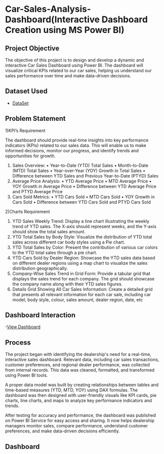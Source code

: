 # Car-Sales-Analysis-Dashboard(Interactive Dashboard Creation using MS Power BI)

## Project Objective
The objective of this project is to design and develop a dynamic and interactive Car Sales Dashboard using Power BI. The dashboard will visualize critical KPIs related to our car sales, helping us understand our sales performance over time and make data-driven decisions.

## Dataset Used
- <a href="https://github.com/5Rahul5/Data-Analysis-Dashboard/blob/main/Car%20Sales%20DataSet.xlsx">DataSet</a>

## Problem Statement
 1)KPI’s Requirement
 
The dashboard should provide real-time insights into key performance indicators (KPIs) related to our sales data. This will enable us to make informed decisions, monitor our progress, and identify trends and opportunities for growth.
1.	Sales Overview:
•	Year-to-Date (YTD) Total Sales
•	Month-to-Date (MTD) Total Sales
•	Year-over-Year (YOY) Growth in Total Sales
•	Difference between YTD Sales and Previous Year-to-Date (PTYD) Sales
2.	Average Price Analysis:
•	YTD Average Price
•	MTD Average Price
•	YOY Growth in Average Price
•	Difference between YTD Average Price and PTYD Average Price
3.	Cars Sold Metrics:
•	YTD Cars Sold
•	MTD Cars Sold
•	YOY Growth in Cars Sold
•	Difference between YTD Cars Sold and PTYD Cars Sold

 2)Charts Requirement
 
1.	YTD Sales Weekly Trend: Display a line chart illustrating the weekly trend of YTD sales. The X-axis should represent weeks, and the Y-axis should show the total sales amount.
2.	YTD Total Sales by Body Style: Visualize the distribution of YTD total sales across different car body styles using a Pie chart.
3.	YTD Total Sales by Color: Present the contribution of various car colors to the YTD total sales through a pie chart.
4.	YTD Cars Sold by Dealer Region: Showcase the YTD sales data based on different dealer regions using a map chart to visualize the sales distribution geographically.
5.	Company-Wise Sales Trend in Grid Form: Provide a tabular grid that displays the sales trend for each company. The grid should showcase the company name along with their YTD sales figures.
6.	Details Grid Showing All Car Sales Information: Create a detailed grid that presents all relevant information for each car sale, including car model, body style, colour, sales amount, dealer region, date, etc

## Dashboard Interaction
-<a href ="https://github.com/5Rahul5/Data-Analysis-Dashboard/blob/main/Cars%20Sales%20Dashboard.pbix">View Dashboard</a>

## Process
The project began with identifying the dealership's need for a real-time, interactive sales dashboard. Relevant data, including car sales transactions, customer preferences, and regional dealer performance, was collected from internal records. This data was cleaned, formatted, and transformed using Power BI tools.

A proper data model was built by creating relationships between tables and time-based measures (YTD, MTD, YOY) using DAX formulas. The dashboard was then designed with user-friendly visuals like KPI cards, pie charts, line charts, and maps to analyze key performance indicators and trends.

After testing for accuracy and performance, the dashboard was published on Power BI Service for easy access and sharing. It now helps dealership managers monitor sales, compare performance, understand customer preferences, and make data-driven decisions efficiently.

## Dashboard



